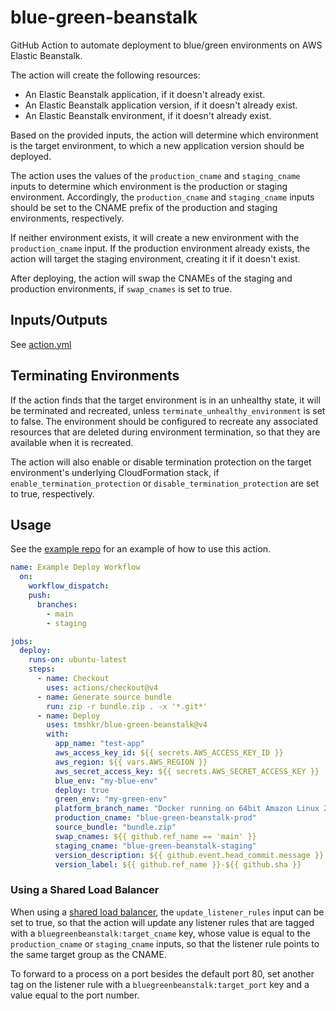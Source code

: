 # blue-green-beanstalk

GitHub Action to automate deployment to blue/green environments on AWS Elastic Beanstalk.

The action will create the following resources:

- An Elastic Beanstalk application, if it doesn't already exist.
- An Elastic Beanstalk application version, if it doesn't already exist.
- An Elastic Beanstalk environment, if it doesn't already exist.

Based on the provided inputs, the action will determine which environment is the target environment, to which a new application version should be deployed.

The action uses the values of the `production_cname` and `staging_cname` inputs to determine which environment is the production or staging environment. Accordingly, the `production_cname` and `staging_cname` inputs should be set to the CNAME prefix of the production and staging environments, respectively.

If neither environment exists, it will create a new environment with the `production_cname` input. If the production environment already exists, the action will target the staging environment, creating it if it doesn't exist.

After deploying, the action will swap the CNAMEs of the staging and production environments, if `swap_cnames` is set to true.

## Inputs/Outputs

See [action.yml](action.yml)

## Terminating Environments

If the action finds that the target environment is in an unhealthy state, it will be terminated and recreated, unless `terminate_unhealthy_environment` is set to false. The environment should be configured to recreate any associated resources that are deleted during environment termination, so that they are available when it is recreated.

The action will also enable or disable termination protection on the target environment's underlying CloudFormation stack, if `enable_termination_protection` or `disable_termination_protection` are set to true, respectively.

## Usage

See the [example repo](https://github.com/tmshkr/blue-green-beanstalk-example) for an example of how to use this action.

```yaml
name: Example Deploy Workflow
  on:
    workflow_dispatch:
    push:
      branches:
        - main
        - staging

jobs:
  deploy:
    runs-on: ubuntu-latest
    steps:
      - name: Checkout
        uses: actions/checkout@v4
      - name: Generate source bundle
        run: zip -r bundle.zip . -x '*.git*'
      - name: Deploy
        uses: tmshkr/blue-green-beanstalk@v4
        with:
          app_name: "test-app"
          aws_access_key_id: ${{ secrets.AWS_ACCESS_KEY_ID }}
          aws_region: ${{ vars.AWS_REGION }}
          aws_secret_access_key: ${{ secrets.AWS_SECRET_ACCESS_KEY }}
          blue_env: "my-blue-env"
          deploy: true
          green_env: "my-green-env"
          platform_branch_name: "Docker running on 64bit Amazon Linux 2023"
          production_cname: "blue-green-beanstalk-prod"
          source_bundle: "bundle.zip"
          swap_cnames: ${{ github.ref_name == 'main' }}
          staging_cname: "blue-green-beanstalk-staging"
          version_description: ${{ github.event.head_commit.message }}
          version_label: ${{ github.ref_name }}-${{ github.sha }}
```

### Using a Shared Load Balancer

When using a [shared load balancer](https://docs.aws.amazon.com/elasticbeanstalk/latest/dg/environments-cfg-alb-shared.html), the `update_listener_rules` input can be set to true, so that the action will update any listener rules that are tagged with a `bluegreenbeanstalk:target_cname` key, whose value is equal to the `production_cname` or `staging_cname` inputs, so that the listener rule points to the same target group as the CNAME.

To forward to a process on a port besides the default port 80, set another tag on the listener rule with a `bluegreenbeanstalk:target_port` key and a value equal to the port number.
